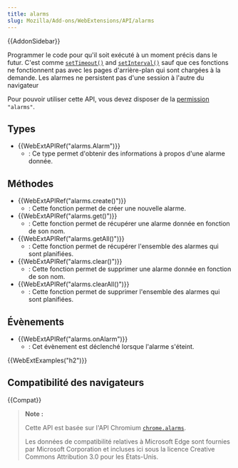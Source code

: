 ```yaml
---
title: alarms
slug: Mozilla/Add-ons/WebExtensions/API/alarms
---
```


{{AddonSidebar}}

Programmer le code pour qu'il soit exécuté à un moment précis dans le futur. C'est comme [`setTimeout()`](/fr/docs/Web/API/WindowTimers/setTimeout) and [`setInterval()`](/fr/docs/Web/API/WindowTimers/setInterval) sauf que ces fonctions ne fonctionnent pas avec les pages d'arrière-plan qui sont chargées à la demande. Les alarmes ne persistent pas d'une session à l'autre du navigateur

Pour pouvoir utiliser cette API, vous devez disposer de la [permission](/fr/Add-ons/WebExtensions/manifest.json/permissions) `"alarms"`.

## Types

- {{WebExtAPIRef("alarms.Alarm")}}
  - : Ce type permet d'obtenir des informations à propos d'une alarme donnée.

## Méthodes

- {{WebExtAPIRef("alarms.create()")}}
  - : Cette fonction permet de créer une nouvelle alarme.
- {{WebExtAPIRef("alarms.get()")}}
  - : Cette fonction permet de récupérer une alarme donnée en fonction de son nom.
- {{WebExtAPIRef("alarms.getAll()")}}
  - : Cette fonction permet de récupérer l'ensemble des alarmes qui sont planifiées.
- {{WebExtAPIRef("alarms.clear()")}}
  - : Cette fonction permet de supprimer une alarme donnée en fonction de son nom.
- {{WebExtAPIRef("alarms.clearAll()")}}
  - : Cette fonction permet de supprimer l'ensemble des alarmes qui sont planifiées.

## Évènements

- {{WebExtAPIRef("alarms.onAlarm")}}
  - : Cet évènement est déclenché lorsque l'alarme s'éteint.

{{WebExtExamples("h2")}}

## Compatibilité des navigateurs

{{Compat}}

> **Note :**
>
> Cette API est basée sur l'API Chromium [`chrome.alarms`](https://developer.chrome.com/extensions/alarms).
>
> Les données de compatibilité relatives à Microsoft Edge sont fournies par Microsoft Corporation et incluses ici sous la licence Creative Commons Attribution 3.0 pour les États-Unis.
